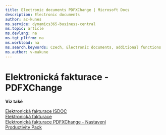 ```yaml
---
title: Electronic documents PDFXChange | Microsoft Docs
description: Electronic documents
author: ac-kunes
ms.service: dynamics365-business-central
ms.topic: article
ms.devlang: na
ms.tgt_pltfrm: na
ms.workload: na
ms.search.keywords: Czech, Electronic documents, additional functions
ms.author: v-makune
---
```

# Elektronická fakturace -  PDFXChange

**Viz také**

[Elektronická fakturace ISDOC](ac-elektronic-dokuments-isdoc.md)  
[Elektronická fakturace](ac-elektronic-dokuments.md)   
[Elektronická fakturace PDFXChange - Nastavení](ac-elektronic-dokuments-pdfxchange-setup.md)  
[Productivity Pack](ac-productivity-pack.md)
